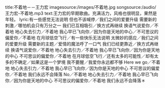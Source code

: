 title:不着地－－王力宏
imagesource:/images/不着地.jpg
songsource:/audio/王力宏-不着地.mp3
text:王力宏的早期歌曲。充满活力，风格也很明显，果然是年轻。
lyric:有一些感觉无法说明 但也不该喊停／我们之间的爱要升级 需要新的刺激／哪怕机会只有万分之一 我们已互相吸引／换方式再继续 换语气说爱你／不着地 地心失去引力／不着地 我心早已飞向你／因为你是天地的中心／不可思议的偏爱你／不着地 在月球低空飞行／有一些快乐无法说明 太微妙的感应／我们之间的爱要升级 需要新的主题／爱情的魔法呼了一口气 我们已经更靠近／换方式再继续 换语气说爱你／不着地 地心失去引力／不着地 我心早已飞向你／因为你是天地的中心 不可思议的偏爱你／不着地 在月球低空飞行／还有太多的可能性／却有太多的不确定／如果这是一个梦境 我不要醒／我爱你永远都不够 Here we go／不着地 地心失去引力／不着地 我心早已飞向你／因为你是天地的中心 不可思议的偏爱你／不着地 我们永远不会降落 No／不着地 地心失去引力／不着地 我心早已飞向你／因为你是天地的中心 不可思议的偏爱你／不着地 我们永远不会降落＊